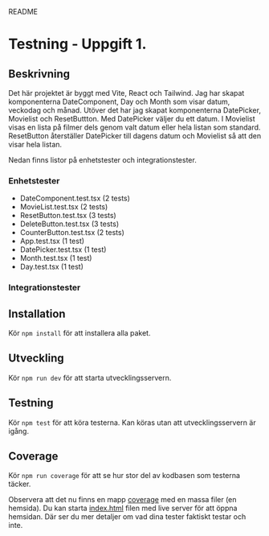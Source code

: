 README

# Testning - Uppgift 1.

## Beskrivning

Det här projektet är byggt med Vite, React och Tailwind. Jag har skapat komponenterna DateComponent, Day och Month som visar datum, veckodag och månad. Utöver det har jag skapat komponenterna DatePicker, Movielist och ResetButtton.
Med DatePicker väljer du ett datum. I Movielist visas en lista på filmer dels genom valt datum eller hela listan som standard. ResetButton återställer DatePicker till dagens datum och Movielist så att den visar hela listan.

Nedan finns listor på enhetstester och integrationstester.

### Enhetstester

* DateComponent.test.tsx (2 tests)
* MovieList.test.tsx (2 tests)
* ResetButton.test.tsx (3 tests)
* DeleteButton.test.tsx (3 tests)
* CounterButton.test.tsx (2 tests)
* App.test.tsx (1 test)
* DatePicker.test.tsx (1 test)
* Month.test.tsx (1 test)
* Day.test.tsx (1 test)

### Integrationstester

## Installation

Kör `npm install` för att installera alla paket.

## Utveckling

Kör `npm run dev` för att starta utvecklingsservern.

## Testning

Kör `npm test` för att köra testerna. Kan köras utan att utvecklingsservern är igång.

## Coverage

Kör `npm run coverage` för att se hur stor del av kodbasen som testerna täcker.

Observera att det nu finns en mapp [coverage](./coverage) med en massa filer (en hemsida). Du kan starta [index.html](./coverage/index.html) filen med live server för att öppna hemsidan. Där ser du mer detaljer om vad dina tester faktiskt testar och inte.
